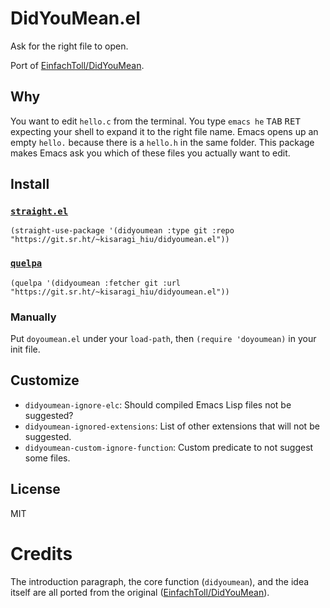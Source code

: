 # DidYouMean.el

Ask for the right file to open.

Port of [EinfachToll/DidYouMean](https://github.com/EinfachToll/DidYouMean).

## Why

You want to edit `hello.c` from the terminal. You type `emacs he` <kbd>TAB</kbd> <kbd>RET</kbd> expecting your shell to expand it to the right file name. Emacs opens up an empty `hello.` because there is a `hello.h` in the same folder. This package makes Emacs ask you which of these files you actually want to edit.

## Install

### [`straight.el`](https://github.com/raxod502/straight.el)

```emacs-lisp
(straight-use-package '(didyoumean :type git :repo "https://git.sr.ht/~kisaragi_hiu/didyoumean.el"))
```

### [`quelpa`](https://framagit.org/steckerhalter/quelpa)

```emacs-lisp
(quelpa '(didyoumean :fetcher git :url "https://git.sr.ht/~kisaragi_hiu/didyoumean.el"))
```

### Manually

Put `doyoumean.el` under your `load-path`, then `(require 'doyoumean)` in your init file.

## Customize

- `didyoumean-ignore-elc`: Should compiled Emacs Lisp files not be suggested?
- `didyoumean-ignored-extensions`: List of other extensions that will not be suggested.
- `didyoumean-custom-ignore-function`: Custom predicate to not suggest some files.

## License

MIT

# Credits

The introduction paragraph, the core function (`didyoumean`), and the idea itself are all ported from the original ([EinfachToll/DidYouMean](https://github.com/EinfachToll/DidYouMean)).
